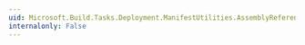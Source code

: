 ```yaml
---
uid: Microsoft.Build.Tasks.Deployment.ManifestUtilities.AssemblyReferenceCollection.Clear
internalonly: False
---
```

